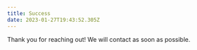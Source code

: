 ```yaml
---
title: Success
date: 2023-01-27T19:43:52.305Z
---
```


Thank you for reaching out! We will contact as soon as possible.
